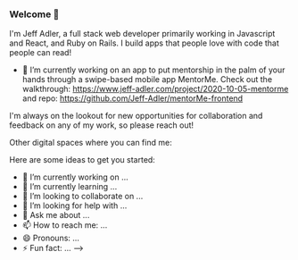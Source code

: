 ### Welcome 👋

I'm Jeff Adler, a full stack web developer primarily working in Javascript and React, and Ruby on Rails. I build apps that people love with code that people can read!

- 🔭 I’m currently working on an app to put mentorship in the palm of your hands through a swipe-based mobile app MentorMe.
  Check out the walkthrough: https://www.jeff-adler.com/project/2020-10-05-mentorme and repo: https://github.com/Jeff-Adler/mentorMe-frontend

I'm always on the lookout for new opportunities for collaboration and feedback on any of my work, so please reach out!

Other digital spaces where you can find me:

Here are some ideas to get you started:

- 🔭 I’m currently working on ...
- 🌱 I’m currently learning ...
- 👯 I’m looking to collaborate on ...
- 🤔 I’m looking for help with ...
- 💬 Ask me about ...
- 📫 How to reach me: ...
- 😄 Pronouns: ...
- ⚡ Fun fact: ...
  -->

